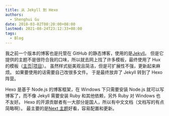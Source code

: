 ```yaml
---
title: 从 Jekyll 到 Hexo
authors:
  - Shenghui Gu
date: 2018-03-02T00:20:00+08:00
lastmod: 2021-08-24T23:12:33+08:00
tags:
  - Blog
---
```


我之前一个版本的博客也是托管在 GitHub 的静态博客，使用的是[Jekyll](https://www.jekyll.com.cn/)。
但是它提供的主题不是很符合我的口味，所以就去网上找了许多模板，最终使用了 Hux 的模板（[主页](http://huangxuan.me/)|[项目](https://github.com/Huxpro/huxpro.github.io)）。
虽然样式挺美观且简洁，但是可扩展性不强，更新起来麻烦。
如果要使用的话需要自己改很多文件。
于是最终放弃了 Jekyll 转到了 Hexo 阵营。

Hexo 是基于 Node.js 的博客框架，在 Windows 下只需要安装 Node.js 就可以写博客了，而不像 Jekyll 需要安装 Ruby 和其他依赖，另外 Ruby 对 Windows 也不友好。
Hexo 的开源贡献者有一大部分是国人，所以有中文文档（文档写的有点简略啊）。
最主要的是[Next 主题](http://theme-next.iissnan.com/)好看，容易配置和更新。

